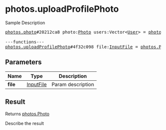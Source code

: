 # photos.uploadProfilePhoto

Sample Description

<pre>
<a href="../constructor/photos.photo">photos.photo</a>#20212ca8 photo:<a href="../type/Photo.md">Photo</a> users:Vector&lt;<a href="../type/User.md">User</a>&gt; = <a href="../type/photos.Photo.md">photos.Photo</a>;

---functions---
<a href="../method/photos.uploadProfilePhoto.md">photos.uploadProfilePhoto</a>#4f32c098 file:<a href="../type/InputFile.md">InputFile</a> = <a href="../type/photos.Photo.md">photos.Photo</a>;
</pre>

## Parameters

| Name | Type | Description |
|------|:----:|-------------|
| **file** | <a href="../type/InputFile.md">InputFile</a> | Param description |

## Result

Returns <a href="../type/photos.Photo.md">photos.Photo</a>

Describe the result

